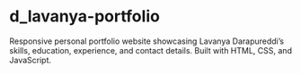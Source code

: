 # d_lavanya-portfolio
Responsive personal portfolio website showcasing Lavanya Darapureddi’s skills, education, experience, and contact details. Built with HTML, CSS, and JavaScript.
